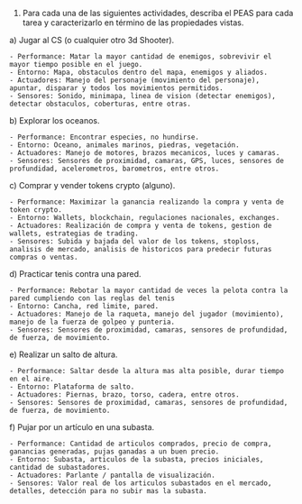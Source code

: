 1. Para cada una de las siguientes actividades, describa el PEAS para cada tarea y caracterizarlo
en término de las propiedades vistas.

a) Jugar al CS (o cualquier otro 3d Shooter).
    
    - Performance: Matar la mayor cantidad de enemigos, sobrevivir el mayor tiempo posible en el juego.
    - Entorno: Mapa, obstaculos dentro del mapa, enemigos y aliados.
    - Actuadores: Manejo del personaje (movimiento del personaje), apuntar, disparar y todos los movimientos permitidos.
    - Sensores: Sonido, minimapa, linea de vision (detectar enemigos), detectar obstaculos, coberturas, entre otras.

b) Explorar los oceanos.
    
    - Performance: Encontrar especies, no hundirse.
    - Entorno: Oceano, animales marinos, piedras, vegetación.
    - Actuadores: Manejo de motores, brazos mecanicos, luces y camaras.
    - Sensores: Sensores de proximidad, camaras, GPS, luces, sensores de profundidad, acelerometros, barometros, entre otros.

c) Comprar y vender tokens crypto (alguno).
    
    - Performance: Maximizar la ganancia realizando la compra y venta de token crypto.
    - Entorno: Wallets, blockchain, regulaciones nacionales, exchanges.
    - Actuadores: Realización de compra y venta de tokens, gestion de wallets, estrategias de trading.
    - Sensores: Subida y bajada del valor de los tokens, stoploss, analisis de mercado, analisis de historicos para predecir futuras compras o ventas. 

d) Practicar tenis contra una pared.
    
    - Performance: Rebotar la mayor cantidad de veces la pelota contra la pared cumpliendo con las reglas del tenis
    - Entorno: Cancha, red limite, pared.
    - Actuadores: Manejo de la raqueta, manejo del jugador (movimiento), manejo de la fuerza de golpeo y punteria.
    - Sensores: Sensores de proximidad, camaras, sensores de profundidad, de fuerza, de movimiento.

e) Realizar un salto de altura.

    - Performance: Saltar desde la altura mas alta posible, durar tiempo en el aire.
    - Entorno: Plataforma de salto.
    - Actuadores: Piernas, brazo, torso, cadera, entre otros.
    - Sensores: Sensores de proximidad, camaras, sensores de profundidad, de fuerza, de movimiento.

f) Pujar por un artículo en una subasta.

    - Performance: Cantidad de articulos comprados, precio de compra, ganancias generadas, pujas ganadas a un buen precio.
    - Entorno: Subasta, articulos de la subasta, precios iniciales, cantidad de subastadores.
    - Actuadores: Parlante / pantalla de visualización.
    - Sensores: Valor real de los articulos subastados en el mercado, detalles, detección para no subir mas la subasta.
